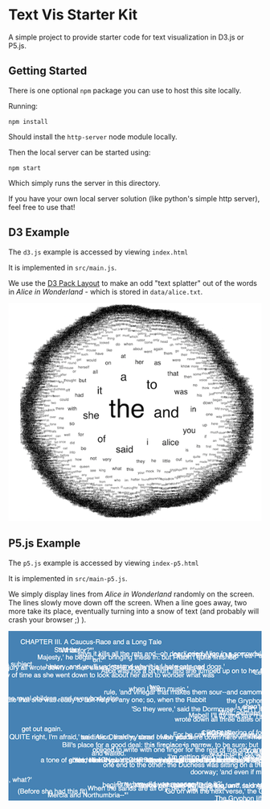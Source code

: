 # Text Vis Starter Kit

A simple project to provide starter code for text visualization in D3.js or P5.js.

## Getting Started

There is one optional `npm` package you can use to host this site locally.

Running:

```
npm install
```

Should install the `http-server` node module locally.

Then the local server can be started using:

```
npm start
```

Which simply runs the server in this directory.

If you have your own local server solution (like python's simple http server), feel free to use that!

## D3 Example

The `d3.js` example is accessed by viewing `index.html`

It is implemented in `src/main.js`.

We use the [D3 Pack Layout](https://github.com/mbostock/d3/wiki/Pack-Layout#pack) to make an odd "text splatter" out of the words in _Alice in Wonderland_ - which is stored in `data/alice.txt`.


![D3 Screenshot](img/d3_screenshot.png)

## P5.js Example

The `p5.js` example is accessed by viewing `index-p5.html`

It is implemented in `src/main-p5.js`.

We simply display lines from _Alice in Wonderland_ randomly on the screen.
The lines slowly move down off the screen. When a line goes away, two more take its place,
eventually turning into a snow of text (and probably will crash your browser ;) ).

![P5 Screenshot](img/p5_screenshot.png)
